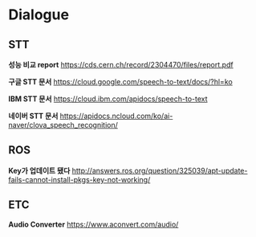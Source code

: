 # Dialogue

## STT
**성능 비교 report**
https://cds.cern.ch/record/2304470/files/report.pdf

**구글 STT 문서**
https://cloud.google.com/speech-to-text/docs/?hl=ko

**IBM STT 문서**
https://cloud.ibm.com/apidocs/speech-to-text

**네이버 STT 문서**
https://apidocs.ncloud.com/ko/ai-naver/clova_speech_recognition/


## ROS
**Key가 업데이트 됐다**
http://answers.ros.org/question/325039/apt-update-fails-cannot-install-pkgs-key-not-working/


## ETC
**Audio Converter**
https://www.aconvert.com/audio/
